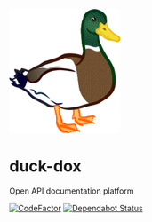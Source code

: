 <img width="200" src="./logo.png" />

# duck-dox
Open API documentation platform

[![CodeFactor](https://www.codefactor.io/repository/github/3beca/duck-dox/badge)](https://www.codefactor.io/repository/github/3beca/duck-dox)
[![Dependabot Status](https://api.dependabot.com/badges/status?host=github&repo=3beca/duck-dox)](https://dependabot.com)
